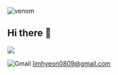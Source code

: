 ![venom](https://capsule-render.vercel.app/api?type=venom&height=200&text=EMYO's%20GitHub.&fontSize=70&color=0:8871e5,100:b678c4&stroke=b678c4)

## Hi there 👋

<p align="left">
  <a href=''>
    <img src="https://img.shields.io/badge/notion-#000000?style=plastic&logo=notion&logoColor=white"/>
  </a>


</p>

![Gmail](https://img.shields.io/badge/Gmail-D14836?style=for-the-badge&logo=gmail&logoColor=white) limhyeon0809@gmail.com
<!--
**leemyou/leemyou** is a ✨ _special_ ✨ repository because its `README.md` (this file) appears on your GitHub profile.

Here are some ideas to get you started:

- 🔭 I’m currently working on ...
- 🌱 I’m currently learning ...
- 👯 I’m looking to collaborate on ...
- 🤔 I’m looking for help with ...
- 💬 Ask me about ...
- 📫 How to reach me: ...
- 😄 Pronouns: ...
- ⚡ Fun fact: ...
-->
